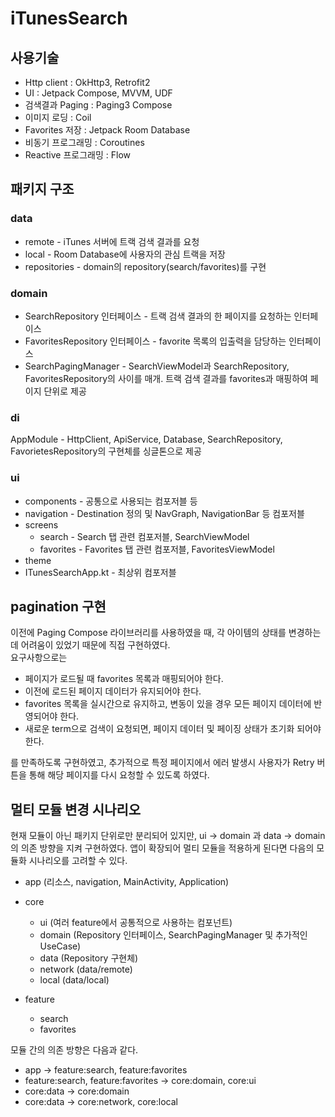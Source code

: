 # iTunesSearch

## 사용기술

- Http client : OkHttp3, Retrofit2
- UI : Jetpack Compose, MVVM, UDF
- 검색결과 Paging : Paging3 Compose
- 이미지 로딩 : Coil
- Favorites 저장 : Jetpack Room Database
- 비동기 프로그래밍 : Coroutines
- Reactive 프로그래밍 : Flow

## 패키지 구조

### data

- remote - iTunes 서버에 트랙 검색 결과를 요청
- local - Room Database에 사용자의 관심 트랙을 저장
- repositories - domain의 repository(search/favorites)를 구현

### domain
- SearchRepository 인터페이스 - 트랙 검색 결과의 한 페이지를 요청하는 인터페이스
- FavoritesRepository 인터페이스 - favorite 목록의 입출력을 담당하는 인터페이스
- SearchPagingManager - SearchViewModel과 SearchRepository, FavoritesRepository의 사이를 매개.
트랙 검색 결과를 favorites과 매핑하여 페이지 단위로 제공

### di

AppModule - HttpClient, ApiService, Database, SearchRepository, FavorietesRepository의 구현체를 싱글톤으로 제공

### ui

- components - 공통으로 사용되는 컴포저블 등
- navigation - Destination 정의 및 NavGraph, NavigationBar 등 컴포저블
- screens
  - search - Search 탭 관련 컴포저블, SearchViewModel
  - favorites - Favorites 탭 관련 컴포저블, FavoritesViewModel
- theme
- ITunesSearchApp.kt - 최상위 컴포저블

## pagination 구현

이전에 Paging Compose 라이브러리를 사용하였을 때, 각 아이템의 상태를 변경하는데 어려움이 있었기 때문에 직접 구현하였다.\
요구사항으로는 
- 페이지가 로드될 때 favorites 목록과 매핑되어야 한다.
- 이전에 로드된 페이지 데이터가 유지되어야 한다.
- favorites 목록을 실시간으로 유지하고, 변동이 있을 경우 모든 페이지 데이터에 반영되어야 한다.
- 새로운 term으로 검색이 요청되면, 페이지 데이터 및 페이징 상태가 초기화 되어야 한다.

를 만족하도록 구현하였고, 
추가적으로 특정 페이지에서 에러 발생시 사용자가 Retry 버튼을 통해 해당 페이지를 다시 요청할 수 있도록 하였다.

## 멀티 모듈 변경 시나리오
현재 모듈이 아닌 패키지 단위로만 분리되어 있지만, ui &rarr; domain 과 data &rarr; domain 의 의존 방향을 지켜 구현하였다.
앱이 확장되어 멀티 모듈을 적용하게 된다면 다음의 모듈화 시나리오를 고려할 수 있다.
- app (리소스, navigation, MainActivity, Application)
- core 
  - ui (여러 feature에서 공통적으로 사용하는 컴포넌트)
  - domain (Repository 인터페이스, SearchPagingManager 및 추가적인 UseCase)
  - data (Repository 구현체)
  - network (data/remote)
  - local (data/local)

- feature
  - search
  - favorites

모듈 간의 의존 방향은 다음과 같다.
- app &rarr; feature:search, feature:favorites
- feature:search, feature:favorites &rarr; core:domain, core:ui
- core:data &rarr; core:domain
- core:data &rarr; core:network, core:local

